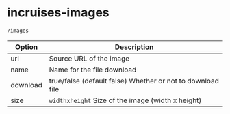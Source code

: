 # incruises-images

`/images`

| Option   | Description                                                |
|----------|------------------------------------------------------------|
| url      | Source URL of the image                                    |
| name     | Name for the file download                                 |
| download | true/false (default false) Whether or not to download file |
| size     | `widthxheight` Size of the image (width x height)          |
